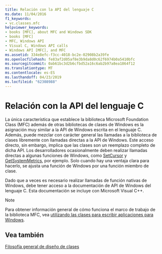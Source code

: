 ```yaml
---
title: Relación con la API del lenguaje C
ms.date: 11/04/2016
f1_keywords:
- vc.classes.mfc
helpviewer_keywords:
- books [MFC], about MFC and Windows SDK
- books [MFC]
- MFC, Windows API
- Visual C, Windows API calls
- Windows API [MFC], and MFC
ms.assetid: 334e8efc-f3cc-4018-bc2e-02908b2a39fe
ms.openlocfilehash: fe83af2d05af8e3b9da8d0c62f6974b0a5410bfc
ms.sourcegitcommit: 0ab61bc3d2b6cfbd52a16c6ab2b97a8ea1864f12
ms.translationtype: MT
ms.contentlocale: es-ES
ms.lasthandoff: 04/23/2019
ms.locfileid: "62308988"
---
```

# <a name="relationship-to-the-c-language-api"></a>Relación con la API del lenguaje C

La única característica que establece la biblioteca Microsoft Foundation Class (MFC) además de otras bibliotecas de clases de Windows es la asignación muy similar a la API de Windows escrita en el lenguaje C. Además, puede mezclar con carácter general las llamadas a la biblioteca de clases libremente con llamadas directas a la API de Windows. Este acceso directo, sin embargo, implica que las clases son un reemplazo completo de dicha API. Los desarrolladores ocasionalmente deben realizar llamadas directas a algunas funciones de Windows, como [SetCursor](/windows/desktop/api/winuser/nf-winuser-setcursor) y [GetSystemMetrics](/windows/desktop/api/winuser/nf-winuser-getsystemmetrics), por ejemplo. Solo cuando hay una ventaja clara para hacerlo, se ajusta una función de Windows por una función miembro de clase.

Dado que a veces es necesario realizar llamadas de función nativas de Windows, debe tener acceso a la documentación de API de Windows del lenguaje C. Esta documentación se incluye con Microsoft Visual C++.

> [!NOTE]
>  Para obtener información general de cómo funciona el marco de trabajo de la biblioteca MFC, vea [utilizando las clases para escribir aplicaciones para Windows](../mfc/using-the-classes-to-write-applications-for-windows.md).

## <a name="see-also"></a>Vea también

[Filosofía general de diseño de clases](../mfc/general-class-design-philosophy.md)
